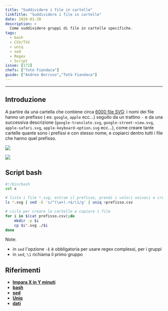 ```yaml
---
title: "Suddividere i file in cartelle"
linkTitle: "Suddividere i file in cartelle"
date: 2020-01-30
description: >
  Come suddividere gruppi di file in cartelle specifiche.
tags:
  - bash
  - CSV/TSV
  - uniq
  - sed
  - Regex
  - Script
issue: [172]
chefs: ["Totò Fiandaca"]
guide: ["Andrea Borruso","Totò Fiandaca"]
---
```


---

## Introduzione

A partire da una cartella che contiene circa [6000 file SVG](https://t.co/fe7gXfW1VH?amp=1): i nomi dei file hanno un prefisso ( es: `google`, `apple` ecc...) seguito da un trattino `-` e da una successiva descrizione (`google-translate.svg`, `google-street-view.svg`, `apple-safari.svg`, `apple-keyboard-option.svg` ecc...), come creare tante cartelle quante sono i prefissi e con stesso nome, e copiarci dentro tutti i file che hanno quel prefisso.

![](https://user-images.githubusercontent.com/7631137/103694488-53d62380-4f9b-11eb-861e-e949bce6e405.png)

![](https://user-images.githubusercontent.com/7631137/103694738-c0512280-4f9b-11eb-9c28-c949917b8c7a.png)

## Script bash

```bash
#!/bin/bash
set x

# lista i file *.svg, estrae il prefisso, prendi i valori univoci e crea file 
ls *.svg | sed -E 's/^(\w+).+$/\1/g' | uniq >prefisso.csv

# cicla per creare le cartelle e copiare i file
for i in $(cat prefisso.csv);do
	mkdir -p $i
	cp $i*.svg ./$i
done
```

Note:

- in `sed` l'opzione `-E` è obbligatoria per usare regex complessi, per i gruppi
- in `sed`, `\1` richiama il primo gruppo


## Riferimenti

- [**Impara X in Y minuti**](https://learnxinyminutes.com/docs/it-it/bash-it/)
- [**bash**](https://it.wikipedia.org/wiki/Bash)
- [**sed**](https://www.gnu.org/software/sed/manual/sed.html)
- [**Uniq**](https://www.geeksforgeeks.org/uniq-command-in-linux-with-examples/)
- [**dati**](https://t.co/fe7gXfW1VH?amp=1)


